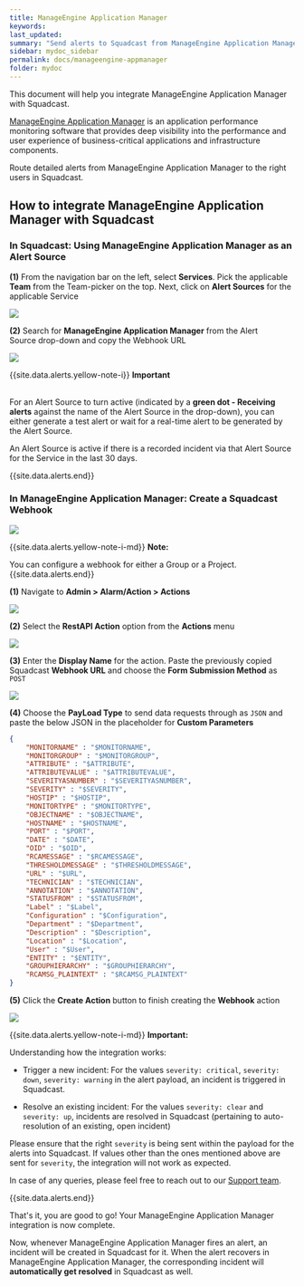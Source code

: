 ```yaml
---
title: ManageEngine Application Manager
keywords: 
last_updated: 
summary: "Send alerts to Squadcast from ManageEngine Application Manager"
sidebar: mydoc_sidebar
permalink: docs/manageengine-appmanager
folder: mydoc
---
```


This document will help you integrate ManageEngine Application Manager with Squadcast.

[ManageEngine Application Manager](https://www.manageengine.com/products/applications_manager/) is an application performance monitoring software that provides deep visibility into the performance and user experience of business-critical applications and infrastructure components.

Route detailed alerts from ManageEngine Application Manager to the right users in Squadcast.

## How to integrate ManageEngine Application Manager with Squadcast

### In Squadcast: Using ManageEngine Application Manager as an Alert Source

**(1)** From the navigation bar on the left, select **Services**. Pick the applicable **Team** from the Team-picker on the top. Next, click on **Alert Sources** for the applicable Service

![](images/alert_source_1.png)

**(2)** Search for **ManageEngine Application Manager** from the Alert Source drop-down and copy the Webhook URL 

![](images/manageengine_appmanager_1.png)

{{site.data.alerts.yellow-note-i}}
<b>Important</b><br/><br/>
<p>For an Alert Source to turn active (indicated by a <b>green dot - Receiving alerts</b> against the name of the Alert Source in the drop-down), you can either generate a test alert or wait for a real-time alert to be generated by the Alert Source.</p>
<p>An Alert Source is active if there is a recorded incident via that Alert Source for the Service in the last 30 days.</p>
{{site.data.alerts.end}}

### In ManageEngine Application Manager: Create a Squadcast Webhook

![](images/manageengine_appmanager_1.png)

{{site.data.alerts.yellow-note-i-md}}
**Note:**

You can configure a webhook for either a Group or a Project.
{{site.data.alerts.end}}

**(1)** Navigate to **Admin > Alarm/Action > Actions** 

![](images/manageengine_appmanager_2.png)

**(2)** Select the **RestAPI Action** option from the **Actions** menu

![](images/manageengine_appmanager_3.png)

**(3)** Enter the **Display Name** for the action. Paste the previously copied Squadcast **Webhook URL** and choose the **Form Submission Method** as `POST`

![](images/manageengine_appmanager_4.png)

**(4)** Choose the **PayLoad Type** to send data requests through as `JSON` and paste the below JSON in the placeholder for **Custom Parameters**

```json
{
    "MONITORNAME" : "$MONITORNAME",
    "MONITORGROUP" : "$MONITORGROUP",
    "ATTRIBUTE" : "$ATTRIBUTE",
    "ATTRIBUTEVALUE" : "$ATTRIBUTEVALUE",
    "SEVERITYASNUMBER" : "$SEVERITYASNUMBER",
    "SEVERITY" : "$SEVERITY",
    "HOSTIP" : "$HOSTIP",
    "MONITORTYPE" : "$MONITORTYPE",
    "OBJECTNAME" : "$OBJECTNAME",
    "HOSTNAME" : "$HOSTNAME",
    "PORT" : "$PORT",
    "DATE" : "$DATE",
    "OID" : "$OID",
    "RCAMESSAGE" : "$RCAMESSAGE",
    "THRESHOLDMESSAGE" : "$THRESHOLDMESSAGE",
    "URL" : "$URL",
    "TECHNICIAN" : "$TECHNICIAN",
    "ANNOTATION" : "$ANNOTATION",
    "STATUSFROM" : "$STATUSFROM",
    "Label" : "$Label",
    "Configuration" : "$Configuration",
    "Department" : "$Department",
    "Description" : "$Description",
    "Location" : "$Location",
    "User" : "$User",
    "ENTITY" : "$ENTITY",
    "GROUPHIERARCHY" : "$GROUPHIERARCHY",
    "RCAMSG_PLAINTEXT" : "$RCAMSG_PLAINTEXT"
}
```

**(5)** Click the **Create Action** button to finish creating the **Webhook** action

![](images/manageengine_appmanager_5.png)

{{site.data.alerts.yellow-note-i-md}}
**Important:**

Understanding how the integration works:

- Trigger a new incident:
For the values `severity: critical`, `severity: down`, `severity: warning` in the alert payload, an incident is triggered in Squadcast.

- Resolve an existing incident:
For the values `severity: clear` and `severity: up`, incidents are resolved in Squadcast (pertaining to auto-resolution of an existing, open incident)

Please ensure that the right `severity` is being sent within the payload for the alerts into Squadcast. If values other than the ones mentioned above are sent for `severity`, the integration will not work as expected.

In case of any queries, please feel free to reach out to our [Support team](mailto:support@squadcast.com).

{{site.data.alerts.end}}

That's it, you are good to go! Your ManageEngine Application Manager integration is now complete.

Now, whenever ManageEngine Application Manager fires an alert, an incident will be created in Squadcast for it. When the alert recovers in ManageEngine Application Manager, the corresponding incident will **automatically get resolved** in Squadcast as well.